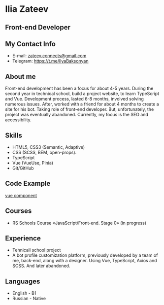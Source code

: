 # Ilia Zateev

## Front-end Developer

## My Contact Info

- E-mail: zateev.connects@gmail.com
- Telegram: https://t.me/IlyaBaksonyan

## About me

Front-end development has been a focus for about 4-5 years. During the second year in technical school, build a project website, to learn TypeScript and Vue. Development process, lasted 6-8 months, involved solving numerous issues. After, worked with a friend for about 4 months to create a site for his bot. Taking role of front-end developer. But, unfortunately, the project was eventually abandoned. Currently, my focus is the SEO and accessibility.

## Skills

- HTML5, CSS3 (Semantic, Adaptive)
- CSS (SCSS, BEM, open-props).
- TypeScript
- Vue (VueUse, Pinia)
- Git/GitHub

## Code Example

[vue component](https://ray.so/hQ12mhi)

## Courses

- RS Schools Course «JavaScript/Front-end. Stage 0» (in progress)

## Experience

- Tehnicall school project
- A bot profile customization platform, previously developed by a team of me, back-end, along with a designer. Using Vue, TypeScript, Axios and SCSS. And later abandoned.

## Languages

- English - B1
- Russian - Native
